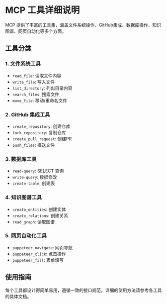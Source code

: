 # MCP 工具详细说明

MCP 提供了丰富的工具集，涵盖文件系统操作、GitHub集成、数据库操作、知识图谱、网页自动化等多个方面。

## 工具分类

### 1. 文件系统工具

- `read_file`: 读取文件内容
- `write_file`: 写入文件
- `list_directory`: 列出目录内容
- `search_files`: 搜索文件
- `move_file`: 移动/重命名文件

### 2. GitHub 集成工具

- `create_repository`: 创建仓库
- `fork_repository`: 复制仓库
- `create_pull_request`: 创建PR
- `push_files`: 推送文件

### 3. 数据库工具

- `read-query`: SELECT 查询
- `write-query`: 数据修改
- `create-table`: 创建表

### 4. 知识图谱工具

- `create_entities`: 创建实体
- `create_relations`: 创建关系
- `read_graph`: 读取图谱

### 5. 网页自动化工具

- `puppeteer_navigate`: 网页导航
- `puppeteer_click`: 点击操作
- `puppeteer_fill`: 表单填写

## 使用指南

每个工具都设计得简单易用，遵循一致的接口规范。详细的使用方法请参考各工具的具体文档。